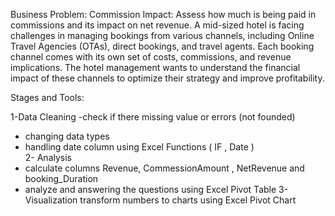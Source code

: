 Business Problem:
 Commission Impact: Assess how much is being paid in commissions and its impact on net revenue.
 A mid-sized hotel is facing challenges in managing bookings from various channels, including Online Travel Agencies (OTAs), direct bookings, and travel agents.
 Each booking channel comes with its own set of costs, commissions, and revenue implications.
 The hotel management wants to understand the financial impact of these channels to optimize their strategy and improve profitability.
 
 Stages and Tools:
 
 1-Data Cleaning 
 -check if there missing value or errors (not founded)
 - changing data types
 - handling date column using Excel Functions ( IF , Date )  
 2- Analysis
 - calculate columns Revenue, CommessionAmount , NetRevenue and booking_Duration 
 - analyze and answering the questions using Excel Pivot Table
 3- Visualization 
  transform numbers to charts using Excel Pivot Chart 
 
